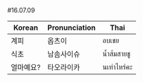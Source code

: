 #16.07.09

| Korean | Pronunciation | Thai |
|------|-----------|------|
| 계피 | 옵츠이 | อบเชย |
| 식초 | 남솜사이슈 | น้ำส้มสายชู |
| 얼마예요? | 타오라이카 | นเท่าไหร่คะ |